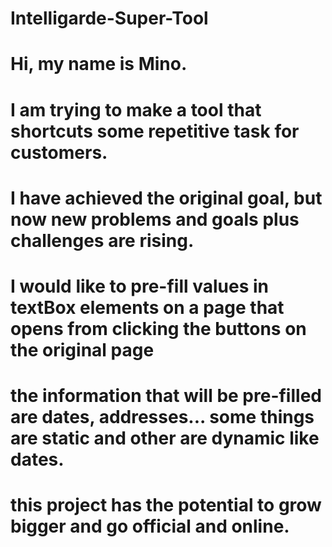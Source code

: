 # Intelligarde-Super-Tool
# Hi, my name is Mino.
# I am trying to make a tool that shortcuts some repetitive task for customers.
# I have achieved the original goal, but now new problems and goals plus challenges are rising.
# I would like to pre-fill values in textBox elements on a page that opens from clicking the buttons on the original page
# the information that will be pre-filled are dates, addresses... some things are static and other are dynamic like dates.
# this project has the potential to grow bigger and go official and online.
